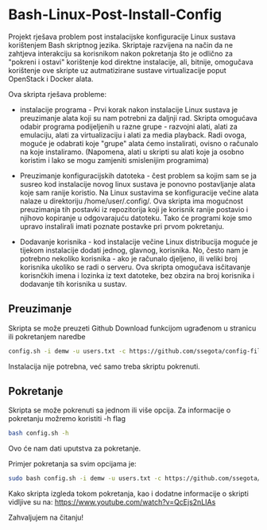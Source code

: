 # Bash-Linux-Post-Install-Config

Projekt rješava problem post instalacijske konfiguracije Linux sustava korištenjem Bash skriptnog jezika. Skriptaje razvijena na način da ne zahtjeva interakciju sa korisnikom nakon pokretanja što je odlično za "pokreni i ostavi" korištenje kod direktne instalacije, ali, bitnije, omogučava korištenje ove skripte uz autmatizirane sustave virtualizacije poput OpenStack i Docker alata.

Ova skripta rješava probleme:

* instalacije programa - Prvi korak nakon instalacije Linux sustava je preuzimanje alata koji su nam potrebni za daljnji rad. Skripta omogućava odabir programa podijeljenih u razne grupe - razvojni alati, alati za emulaciju, alati za virtualizaciju i alati za media playback. Radi ovoga, moguće je odabrati koje "grupe" alata ćemo instalirati, ovisno o računalo na koje instaliramo. (Napomena, alati u skripti su alati koje ja osobno koristim i lako se mogu zamjeniti smislenijim programima)

* Preuzimanje konfiguracijskih datoteka - čest problem sa kojim sam se ja susreo kod instalacije novog linux sustava je ponovno postavljanje alata koje sam ranije koristio. Na Linux sustavima se konfiguracije večine alata nalaze u direktoriju /home/user/.config/. Ova skripta ima mogućnost preuzimanja tih postavki iz repozitorija koji je korisnik ranije postavio i njihovo kopiranje u odgovarajuću datoteku. Tako će programi koje smo upravo instalirali imati poznate postavke pri prvom pokretanju.

* Dodavanje korisnika - kod instalacije večine Linux distribucija moguće je tijekom instalacije dodati jednog, glavnog, korisnika. No, često nam je potrebno nekoliko korisnika - ako je računalo djeljeno, ili veliki broj korisnika ukoliko se radi o serveru. Ova skripta omogučava isčitavanje korisnčkih imena i lozinka iz text datoteke, bez obzira na broj korisnika i dodavanje tih korisnika u sustav.

## Preuzimanje

Skripta se može preuzeti Github Download funkcijom ugrađenom u stranicu ili pokretanjem naredbe

```bash
config.sh -i demw -u users.txt -c https://github.com/ssegota/config-files
```

Instalacija nije potrebna, već samo treba skriptu pokrenuti.

## Pokretanje

Skripta se može pokrenuti sa jednom ili više opcija. Za informacije o pokretanju možremo koristiti -h flag

```bash
bash config.sh -h
```

Ovo će nam dati uputstva za pokretanje. 

Primjer pokretanja sa svim opcijama je:

```bash
sudo bash config.sh -i demw -u users.txt -c https://github.com/ssegota/config-files
```

Kako skripta izgleda tokom pokretanja, kao i dodatne informacije o skripti vidljive su na: <https://www.youtube.com/watch?v=QcEjs2nLIAs>

Zahvaljujem na čitanju!
